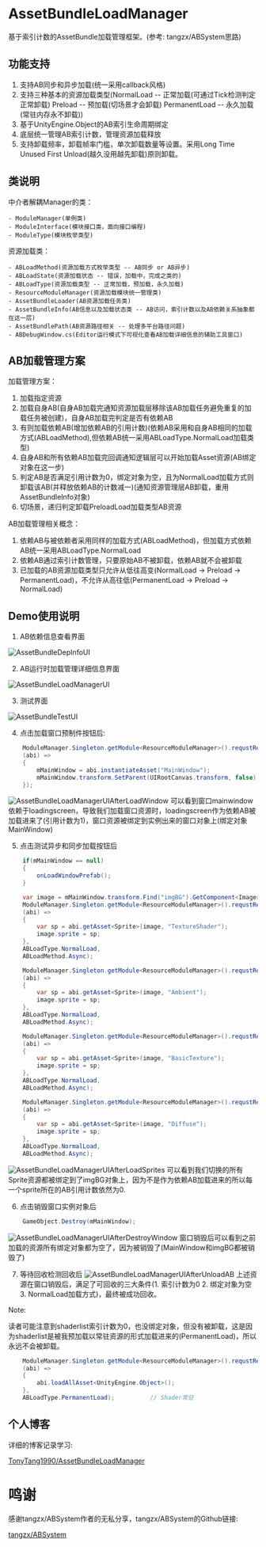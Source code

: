 # AssetBundleLoadManager
基于索引计数的AssetBundle加载管理框架。(参考: tangzx/ABSystem思路)

## 功能支持
1. 支持AB同步和异步加载(统一采用callback风格)
2. 支持三种基本的资源加载类型(NormalLoad -- 正常加载(可通过Tick检测判定正常卸载) Preload -- 预加载(切场景才会卸载) PermanentLoad -- 永久加载(常驻内存永不卸载))
3. 基于UnityEngine.Object的AB索引生命周期绑定
4. 底层统一管理AB索引计数，管理资源加载释放
5. 支持卸载频率，卸载帧率门槛，单次卸载数量等设置。采用Long Time Unused First Unload(越久没用越先卸载)原则卸载。

## 类说明
中介者解耦Manager的类：

    - ModuleManager(单例类)
    - ModuleInterface(模块接口类，面向接口编程)
    - ModuleType(模块枚举类型)

资源加载类：

    - ABLoadMethod(资源加载方式枚举类型 -- AB同步 or AB异步)
    - ABLoadState(资源加载状态 -- 错误，加载中，完成之类的)
    - ABLoadType(资源加载类型 -- 正常加载，预加载，永久加载)
    - ResourceModuleManager(资源加载模块统一管理类)
    - AssetBundleLoader(AB资源加载任务类)
    - AssetBundleInfo(AB信息以及加载状态类 -- AB访问，索引计数以及AB依赖关系抽象都在这一层)
    - AssetBundlePath(AB资源路径相关 -- 处理多平台路径问题)
    - ABDebugWindow.cs(Editor运行模式下可视化查看AB加载详细信息的辅助工具窗口)

## AB加载管理方案
加载管理方案：
1. 加载指定资源
2. 加载自身AB(自身AB加载完通知资源加载层移除该AB加载任务避免重复的加载任务被创建)，自身AB加载完判定是否有依赖AB
3. 有则加载依赖AB(增加依赖AB的引用计数)(依赖AB采用和自身AB相同的加载方式(ABLoadMethod),但依赖AB统一采用ABLoadType.NormalLoad加载类型)
4. 自身AB和所有依赖AB加载完回调通知逻辑层可以开始加载Asset资源(AB绑定对象在这一步)
5. 判定AB是否满足引用计数为0，绑定对象为空，且为NormalLoad加载方式则卸载该AB(并释放依赖AB的计数减一)(通知资源管理层AB卸载，重用AssetBundleInfo对象)
6. 切场景，递归判定卸载PreloadLoad加载类型AB资源

AB加载管理相关概念：
1. 依赖AB与被依赖者采用同样的加载方式(ABLoadMethod)，但加载方式依赖AB统一采用ABLoadType.NormalLoad
2. 依赖AB通过索引计数管理，只要原始AB不被卸载，依赖AB就不会被卸载
3. 已加载的AB资源加载类型只允许从低往高变(NormalLoad -> Preload -> PermanentLoad)，不允许从高往低(PermanentLoad -> Preload -> NormalLoad)

## Demo使用说明
1. AB依赖信息查看界面

![AssetBundleDepInfoUI](/img/Unity/AssetBundle-Framework/AssetBundleDepInfoUI.png)

2. AB运行时加载管理详细信息界面

![AssetBundleLoadManagerUI](/img/Unity/AssetBundle-Framework/AssetBundleLoadManagerUI.png)

3. 测试界面

![AssetBundleTestUI](/img/Unity/AssetBundle-Framework/AssetBundleTestUI.png)

4. 点击加载窗口预制件按钮后:
```CS
    ModuleManager.Singleton.getModule<ResourceModuleManager>().requstResource("MainWindow",
    (abi) =>
    {
        mMainWindow = abi.instantiateAsset("MainWindow");
        mMainWindow.transform.SetParent(UIRootCanvas.transform, false);
    });
```
![AssetBundleLoadManagerUIAfterLoadWindow](/img/Unity/AssetBundle-Framework/AssetBundleLoadManagerUIAfterLoadWindow.png)
可以看到窗口mainwindow依赖于loadingscreen，导致我们加载窗口资源时，loadingscreen作为依赖AB被加载进来了(引用计数为1)，窗口资源被绑定到实例出来的窗口对象上(绑定对象MainWindow)

5. 点击测试异步和同步加载按钮后
```CS
    if(mMainWindow == null)
    {
        onLoadWindowPrefab();
    }

    var image = mMainWindow.transform.Find("imgBG").GetComponent<Image>();
    ModuleManager.Singleton.getModule<ResourceModuleManager>().requstResource("tutorialcellspritesheet",
    (abi) =>
    {
        var sp = abi.getAsset<Sprite>(image, "TextureShader");
        image.sprite = sp;
    },
    ABLoadType.NormalLoad,
    ABLoadMethod.Async);

    ModuleManager.Singleton.getModule<ResourceModuleManager>().requstResource("Ambient",
    (abi) =>
    {
        var sp = abi.getAsset<Sprite>(image, "Ambient");
        image.sprite = sp;
    },
    ABLoadType.NormalLoad,
    ABLoadMethod.Async);

    ModuleManager.Singleton.getModule<ResourceModuleManager>().requstResource("BasicTexture",
    (abi) =>
    {
        var sp = abi.getAsset<Sprite>(image, "BasicTexture");
        image.sprite = sp;
    },
    ABLoadType.NormalLoad,
    ABLoadMethod.Async);

    ModuleManager.Singleton.getModule<ResourceModuleManager>().requstResource("Diffuse",
    (abi) =>
    {
        var sp = abi.getAsset<Sprite>(image, "Diffuse");
        image.sprite = sp;
    },
    ABLoadType.NormalLoad,
    ABLoadMethod.Async);
```
![AssetBundleLoadManagerUIAfterLoadSprites](/img/Unity/AssetBundle-Framework/AssetBundleLoadManagerUIAfterLoadSprites.png)
可以看到我们切换的所有Sprite资源都被绑定到了imgBG对象上，因为不是作为依赖AB加载进来的所以每一个sprite所在的AB引用计数依然为0.

6. 点击销毁窗口实例对象后
```CS
    GameObject.Destroy(mMainWindow);
```
![AssetBundleLoadManagerUIAfterDestroyWindow](/img/Unity/AssetBundle-Framework/AssetBundleLoadManagerUIAfterDestroyWindow.png)
窗口销毁后可以看到之前加载的资源所有绑定对象都为空了，因为被销毁了(MainWindow和imgBG都被销毁了)

7. 等待回收检测回收后
![AssetBundleLoadManagerUIAfterUnloadAB](/img/Unity/AssetBundle-Framework/AssetBundleLoadManagerUIAfterUnloadAB.png)
上述资源在窗口销毁后，满足了可回收的三大条件(1. 索引计数为0 2. 绑定对象为空 3. NormalLoad加载方式)，最终被成功回收。

Note:

读者可能注意到shaderlist索引计数为0，也没绑定对象，但没有被卸载，这是因为shaderlist是被我预加载以常驻资源的形式加载进来的(PermanentLoad)，所以永远不会被卸载。
```CS
    ModuleManager.Singleton.getModule<ResourceModuleManager>().requstResource("shaderlist",
    (abi) =>
    {
        abi.loadAllAsset<UnityEngine.Object>();
    },
    ABLoadType.PermanentLoad);          // Shader常驻
```

## 个人博客
详细的博客记录学习:

[TonyTang1990/AssetBundleLoadManager](https://github.com/TonyTang1990/AssetBundleLoadManager)

# 鸣谢
感谢tangzx/ABSystem作者的无私分享，tangzx/ABSystem的Github链接:

[tangzx/ABSystem](https://github.com/tangzx/ABSystem)